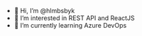 - 👋 Hi, I’m @hlmbsbyk
- 👀 I’m interested in REST API and ReactJS 
- 🌱 I’m currently learning Azure DevOps

<!---
hlmbsbyk/hlmbsbyk is a ✨ special ✨ repository because its `README.md` (this file) appears on your GitHub profile.
You can click the Preview link to take a look at your changes.
--->
